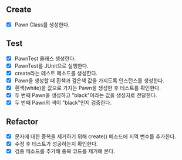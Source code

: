 ## Create
- [X] Pawn Class를 생성한다.

## Test
- [X] PawnTest 클래스 생성한다.
- [X] PawnTest를 JUnit으로 실행한다.
- [X] create라는 테스트 메소드를 생성한다.
- [X] Pawn을 생성할 때 흰색과 검은색 값을 가지도록 인스턴스를 생성한다.
- [X] 흰색(white)을 값으로 가지는 Pawn을 생성한 후 테스트를 확인한다.
- [X] 두 번째 Pawn을 생성하고 "black"이라는 값을 생성자로 전달한다.
- [X] 두 번째 Pawn의 색이 "black"인지 검증한다.

## Refactor
- [X] 문자에 대한 중복을 제거하기 위해 create() 메소드에 지역 변수를 추가한다.
- [X] 수정 후 테스트가 성공하는지 확인한다.
- [X] 검증 메소드를 추가해 중복 코드를 제거해 본다.